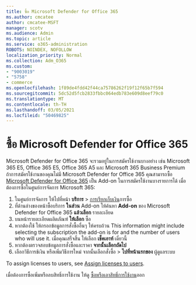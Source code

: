 ```yaml
---
title: ซื้อ Microsoft Defender for Office 365
ms.author: cmcatee
author: cmcatee-MSFT
manager: scotv
ms.audience: Admin
ms.topic: article
ms.service: o365-administration
ROBOTS: NOINDEX, NOFOLLOW
localization_priority: Normal
ms.collection: Adm_O365
ms.custom:
- "9003019"
- "5758"
- commerce
ms.openlocfilehash: 1f89de4fdd42f44ca75786262f19f12f65b7f594
ms.sourcegitcommit: 5dc52d5fcb2833fbbc064edb783e609d8eef79c0
ms.translationtype: MT
ms.contentlocale: th-TH
ms.lasthandoff: 03/05/2021
ms.locfileid: "50469825"
---
```

# <a name="purchase-microsoft-defender-for-office-365"></a>ซื้อ Microsoft Defender for Office 365

Microsoft Defender for Office 365 จะรวมอยู่ในการสมัครใช้งานบางอย่าง เช่น Microsoft 365 E5, Office 365 E5, Office 365 A5 และ Microsoft 365 Business Premium ถ้าการสมัครใช้งานของคุณไม่มี Microsoft Defender for Office 365 คุณสามารถซื้อ [Microsoft Defender for Office 365](https:/www.microsoft.com/microsoft-365/exchange/advance-threat-protection?market=um#office-ProductsCompare-785zwzq) เป็น Add-on ในการสมัครใช้งานบางรายการได้ เมื่อต้องการซื้อในศูนย์การจัดการ Microsoft 365:

1. ในศูนย์การจัดการ ให้ไปที่หน้า **บริการ**  >  [การเรียกเก็บเงิน](https://go.microsoft.com/fwlink/p/?linkid=868433)การซื้อ
2. ที่ด้านล่างของหน้าซื้อบริการ **ในส่วน** Add-on ให้ค้นหา **Add-on** ของ Microsoft Defender for Office 365 **แล้วเลือก** รายละเอียด
3. บนหน้ารายละเอียดผลิตภัณฑ์ **ให้เลือก** ซื้อ
4. หากต้องใช้ ให้กรอกข้อมูลการสั่งซื้ออื่นๆ ให้ครบถ้วน This information might include selecting the subscription the add-on is for and the number of users who will use it. เมื่อคุณเสร็จสิ้น ให้เลือก **เช็คเอาท์** เดี๋ยวนี้
5. หากต้องตรวจสอบข้อมูลการสั่งซื้อและราคา **จากนั้นเลือกถัดไป**
6. เลือกวิธีการช้เงิน หรือเพิ่มวิธีการใหม่ จากนั้นเลือกสั่งซื้อ  >  **ไปที่หน้าแรกของ** ผู้ดูแลระบบ

To assign licenses to users, see [Assign licenses to users](https://docs.microsoft.com/microsoft-365/admin/manage/assign-licenses-to-users?view=o365-worldwide).

เมื่อต้องการซื้อเพิ่มหรือลบสิทธิ์การใช้งาน ให้ดู [ซื้อหรือเอาสิทธิ์การใช้งาน](https://docs.microsoft.com/microsoft-365/commerce/licenses/buy-licenses#buy-or-remove-licenses-for-your-business-subscription)ออก